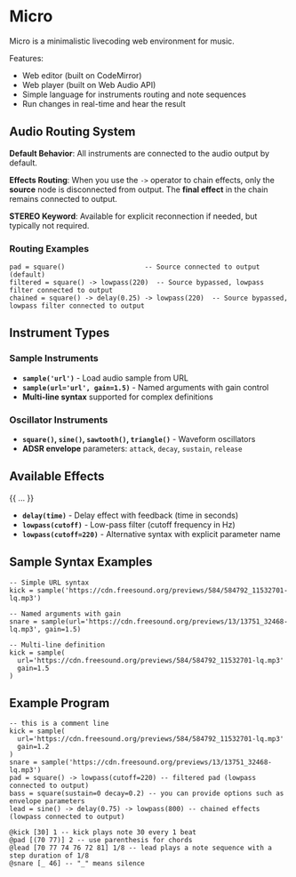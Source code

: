 # Micro

Micro is a minimalistic livecoding web environment for music.

Features:
- Web editor (built on CodeMirror)
- Web player (built on Web Audio API)
- Simple language for instruments routing and note sequences
- Run changes in real-time and hear the result

## Audio Routing System

**Default Behavior**: All instruments are connected to the audio output by default.

**Effects Routing**: When you use the `->` operator to chain effects, only the **source** node is disconnected from output. The **final effect** in the chain remains connected to output.

**STEREO Keyword**: Available for explicit reconnection if needed, but typically not required.

### Routing Examples

```
pad = square()                    -- Source connected to output (default)
filtered = square() -> lowpass(220)  -- Source bypassed, lowpass filter connected to output
chained = square() -> delay(0.25) -> lowpass(220)  -- Source bypassed, lowpass filter connected to output
```

## Instrument Types

### Sample Instruments
- **`sample('url')`** - Load audio sample from URL
- **`sample(url='url', gain=1.5)`** - Named arguments with gain control
- **Multi-line syntax** supported for complex definitions

### Oscillator Instruments
- **`square()`, `sine()`, `sawtooth()`, `triangle()`** - Waveform oscillators
- **ADSR envelope** parameters: `attack`, `decay`, `sustain`, `release`

## Available Effects

{{ ... }}

- **`delay(time)`** - Delay effect with feedback (time in seconds)
- **`lowpass(cutoff)`** - Low-pass filter (cutoff frequency in Hz)
- **`lowpass(cutoff=220)`** - Alternative syntax with explicit parameter name

## Sample Syntax Examples

```
-- Simple URL syntax
kick = sample('https://cdn.freesound.org/previews/584/584792_11532701-lq.mp3')

-- Named arguments with gain
snare = sample(url='https://cdn.freesound.org/previews/13/13751_32468-lq.mp3', gain=1.5)

-- Multi-line definition
kick = sample(
  url='https://cdn.freesound.org/previews/584/584792_11532701-lq.mp3'
  gain=1.5
)
```

## Example Program

```
-- this is a comment line
kick = sample(
  url='https://cdn.freesound.org/previews/584/584792_11532701-lq.mp3'
  gain=1.2
)
snare = sample('https://cdn.freesound.org/previews/13/13751_32468-lq.mp3')
pad = square() -> lowpass(cutoff=220) -- filtered pad (lowpass connected to output)
bass = square(sustain=0 decay=0.2) -- you can provide options such as envelope parameters
lead = sine() -> delay(0.75) -> lowpass(800) -- chained effects (lowpass connected to output)

@kick [30] 1 -- kick plays note 30 every 1 beat
@pad [(70 77)] 2 -- use parenthesis for chords
@lead [70 77 74 76 72 81] 1/8 -- lead plays a note sequence with a step duration of 1/8
@snare [_ 46] -- "_" means silence